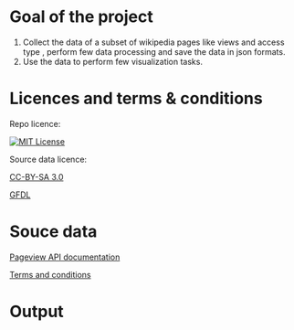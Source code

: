 
# Goal of the project

1. Collect the data of a subset of wikipedia pages like views and access type , perform few data processing and save the data in json formats. 
2. Use the data to perform few visualization tasks.

# Licences and terms & conditions

Repo licence:

[![MIT License][license-shield]][license-url]

Source data licence:

[CC-BY-SA 3.0](https://creativecommons.org/licenses/by-sa/3.0/) 

[GFDL](https://www.gnu.org/copyleft/fdl.html) 

# Souce data

[Pageview API documentation](https://wikitech.wikimedia.org/wiki/Analytics/AQS/Pageviews)

[Terms and conditions](https://www.mediawiki.org/wiki/REST_API#Terms_and_conditions)
 
# Output


 

<!-- MARKDOWN LINKS & IMAGES -->
<!-- https://www.markdownguide.org/basic-syntax/#reference-style-links -->
[license-url]:https://github.com/khirodsahoo93/data-512-homework_1/blob/main/LICENSE
[license-shield]: https://img.shields.io/github/license/othneildrew/Best-README-Template.svg?style=for-the-badge

